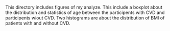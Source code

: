 This directory includes figures of my analyze. This include a boxplot about the distribution and statistics of age between the participents with CVD and participents wiout CVD. Two histograms are about the distribution of BMI of patients with and without CVD. 
